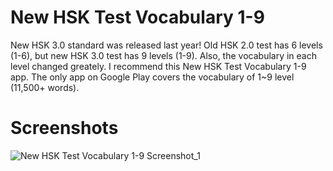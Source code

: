 # New HSK Test Vocabulary 1-9
New HSK 3.0 standard was released last year! Old HSK 2.0 test has 6 levels (1-6), but new HSK 3.0 test has 9 levels (1-9). Also, the vocabulary in each level changed greately. I recommend this New HSK Test Vocabulary 1-9 app. The only app on Google Play covers the vocabulary of 1~9 level (11,500+ words). 
# Screenshots
![New HSK Test Vocabulary 1-9 Screenshot_1](blob/main/public_img/NewHSKTestVocabulary1-9Screenshot_1.jpg "New HSK Test Vocabulary 1-9 Screenshot")
